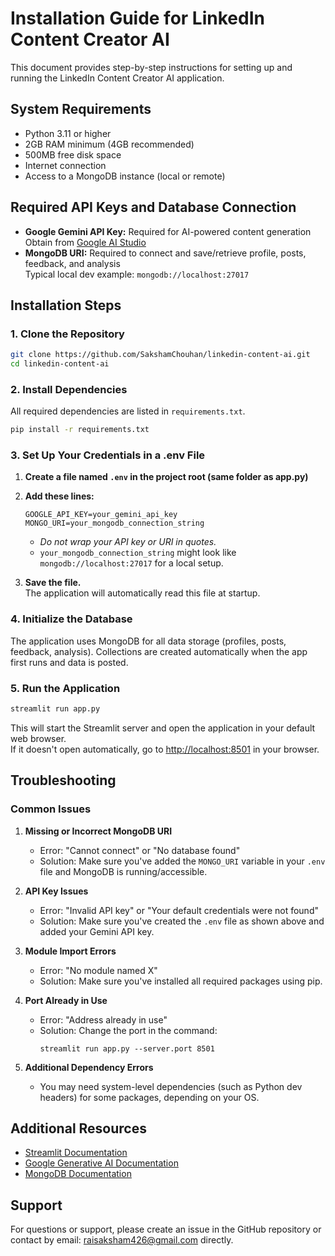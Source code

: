 # Installation Guide for LinkedIn Content Creator AI

This document provides step-by-step instructions for setting up and running the LinkedIn Content Creator AI application.

## System Requirements

- Python 3.11 or higher
- 2GB RAM minimum (4GB recommended)
- 500MB free disk space
- Internet connection
- Access to a MongoDB instance (local or remote)

## Required API Keys and Database Connection

- **Google Gemini API Key:** Required for AI-powered content generation  
  Obtain from [Google AI Studio](https://ai.google.dev/)
- **MongoDB URI:** Required to connect and save/retrieve profile, posts, feedback, and analysis  
  Typical local dev example: `mongodb://localhost:27017`

## Installation Steps

### 1. Clone the Repository

```bash
git clone https://github.com/SakshamChouhan/linkedin-content-ai.git
cd linkedin-content-ai
```

### 2. Install Dependencies

All required dependencies are listed in `requirements.txt`.

```bash
pip install -r requirements.txt
```

### 3. Set Up Your Credentials in a .env File

1. **Create a file named `.env` in the project root (same folder as app.py)**
2. **Add these lines:**  
   ```
   GOOGLE_API_KEY=your_gemini_api_key
   MONGO_URI=your_mongodb_connection_string
   ```
   - *Do not wrap your API key or URI in quotes.*
   - `your_mongodb_connection_string` might look like `mongodb://localhost:27017` for a local setup.

3. **Save the file.**  
   The application will automatically read this file at startup.

### 4. Initialize the Database

The application uses MongoDB for all data storage (profiles, posts, feedback, analysis). Collections are created automatically when the app first runs and data is posted.

### 5. Run the Application

```bash
streamlit run app.py
```

This will start the Streamlit server and open the application in your default web browser.  
If it doesn't open automatically, go to [http://localhost:8501](http://localhost:8501) in your browser.

## Troubleshooting

### Common Issues

1. **Missing or Incorrect MongoDB URI**
   - Error: "Cannot connect" or "No database found"
   - Solution: Make sure you've added the `MONGO_URI` variable in your `.env` file and MongoDB is running/accessible.

2. **API Key Issues**
   - Error: "Invalid API key" or "Your default credentials were not found"
   - Solution: Make sure you've created the `.env` file as shown above and added your Gemini API key.

3. **Module Import Errors**
   - Error: "No module named X"
   - Solution: Make sure you've installed all required packages using pip.

4. **Port Already in Use**
   - Error: "Address already in use"
   - Solution: Change the port in the command:
     ```
     streamlit run app.py --server.port 8501
     ```

5. **Additional Dependency Errors**
   - You may need system-level dependencies (such as Python dev headers) for some packages, depending on your OS.

## Additional Resources

- [Streamlit Documentation](https://docs.streamlit.io/)
- [Google Generative AI Documentation](https://ai.google.dev/docs)
- [MongoDB Documentation](https://www.mongodb.com/docs/)

## Support

For questions or support, please create an issue in the GitHub repository or contact by email: raisaksham426@gmail.com directly.
